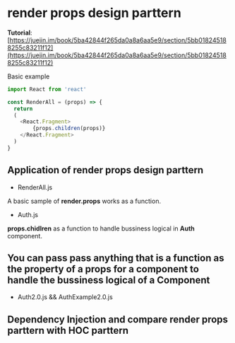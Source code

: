# render props  design parttern

**Tutorial**: [https://juejin.im/book/5ba42844f265da0a8a6aa5e9/section/5bb018245188255c83211f12](https://juejin.im/book/5ba42844f265da0a8a6aa5e9/section/5bb018245188255c83211f12)

Basic example

```javascript
import React from 'react'

const RenderAll = (props) => {
  return
  (
    <React.Fragment>
     	{props.children(props)}
    </React.Fragment>
  )
}
```

## Application of render props design parttern

- RenderAll.js

A basic sample of **render.props** works as a function.

- Auth.js

**props.chidlren** as a function to handle bussiness logical in **Auth** component.

## You can pass pass anything that is a function as the property of a props for a component to handle the bussiness logical of a Component

- Auth2.0.js && AuthExample2.0.js

## Dependency Injection and compare render props parttern with HOC parttern
